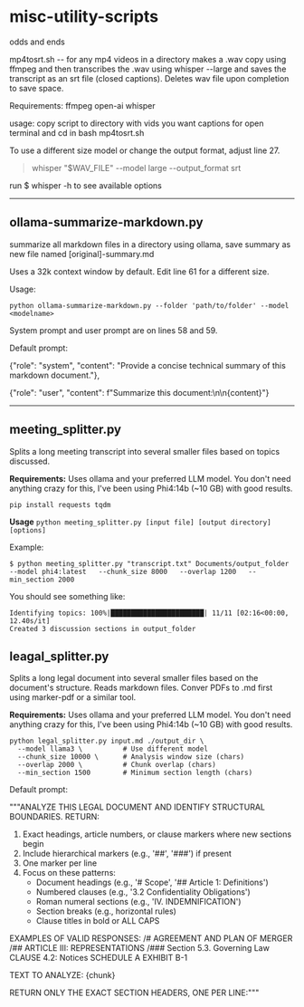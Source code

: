 # misc-utility-scripts
odds and ends 

mp4tosrt.sh -- for any mp4 videos in a directory makes a .wav copy using ffmpeg and then transcribes the .wav using whisper --large and saves the transcript as an srt file (closed captions). Deletes wav file upon completion to save space. 

Requirements: 
ffmpeg
open-ai whisper

usage:
copy script to directory with vids you want captions for
open terminal and cd in
bash mp4tosrt.sh

To use a different size model or change the output format, adjust line 27. 
>  whisper "$WAV_FILE" --model large --output_format srt

run $ whisper -h to see available options

---
## ollama-summarize-markdown.py
summarize all markdown files in a directory using ollama, save summary as new file named [original]-summary.md 

Uses a 32k context window by default. Edit line 61 for a different size. 

Usage:

```python ollama-summarize-markdown.py --folder 'path/to/folder' --model <modelname>```

System prompt and user prompt are on lines 58 and 59. 

Default prompt: 

{"role": "system", "content": "Provide a concise technical summary of this markdown document."},
 
 {"role": "user", "content": f"Summarize this document:\n\n{content}"}


---
## meeting_splitter.py

Splits a long meeting transcript into several smaller files based on topics discussed. 

**Requirements:**
Uses ollama and your preferred LLM model. You don't need anything crazy for this, I've been using Phi4:14b (~10 GB) with good results. 

```
pip install requests tqdm
```


**Usage** ```python meeting_splitter.py [input file] [output directory] [options] ```

Example:
```
$ python meeting_splitter.py "transcript.txt" Documents/output_folder   --model phi4:latest   --chunk_size 8000   --overlap 1200   --min_section 2000
```

You should see something like:
```
Identifying topics: 100%|███████████████████████| 11/11 [02:16<00:00, 12.40s/it]
Created 3 discussion sections in output_folder
```

## leagal_splitter.py
Splits a long legal document into several smaller files based on the document's structure. Reads markdown files. Conver PDFs to .md first using marker-pdf or a similar tool. 

**Requirements:**
Uses ollama and your preferred LLM model. You don't need anything crazy for this, I've been using Phi4:14b (~10 GB) with good results. 
```
python legal_splitter.py input.md ./output_dir \
  --model llama3 \          # Use different model
  --chunk_size 10000 \      # Analysis window size (chars)
  --overlap 2000 \          # Chunk overlap (chars)
  --min_section 1500        # Minimum section length (chars)
```

Default prompt: 

"""ANALYZE THIS LEGAL DOCUMENT AND IDENTIFY STRUCTURAL BOUNDARIES. RETURN:
1. Exact headings, article numbers, or clause markers where new sections begin
2. Include hierarchical markers (e.g., '##', '###') if present
3. One marker per line
4. Focus on these patterns:
   - Document headings (e.g., '# Scope', '## Article 1: Definitions')
   - Numbered clauses (e.g., '3.2 Confidentiality Obligations')
   - Roman numeral sections (e.g., 'IV. INDEMNIFICATION')
   - Section breaks (e.g., horizontal rules)
   - Clause titles in bold or ALL CAPS

EXAMPLES OF VALID RESPONSES:
/# AGREEMENT AND PLAN OF MERGER
/## ARTICLE III: REPRESENTATIONS
/### Section 5.3. Governing Law
CLAUSE 4.2: Notices
SCHEDULE A
EXHIBIT B-1

TEXT TO ANALYZE:
{chunk}

RETURN ONLY THE EXACT SECTION HEADERS, ONE PER LINE:"""






